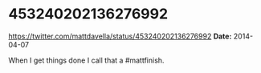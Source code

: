 # 453240202136276992
https://twitter.com/mattdavella/status/453240202136276992
**Date:** 2014-04-07

When I get things done I call that a #mattfinish.
